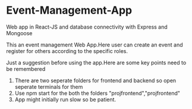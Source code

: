 # Event-Management-App
Web app in React-JS and database connectivity with Express and Mongoose

This an event management Web App.Here user can create an event and register for others according to the specific roles.

Just a suggestion before using the app.Here are some key points need to be remembered
1. There are two seperate folders for frontend and backend so open seperate terminals for them 
2. Use npm start for the both the folders "projfrontend","projfrontend"
3. App might initially run slow so be patient.


